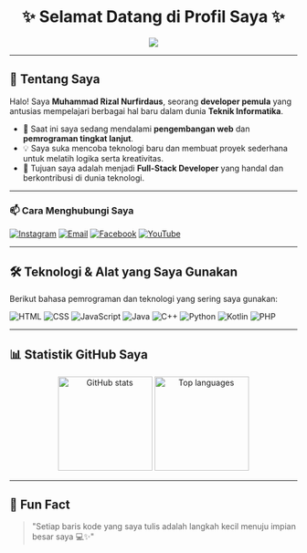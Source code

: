 <!-- Banner Animasi -->
<h1 align="center">✨ Selamat Datang di Profil Saya ✨</h1>
<p align="center">
  <img src="https://readme-typing-svg.herokuapp.com?size=22&duration=4000&color=00C2FF&center=true&vCenter=true&width=600&lines=Halo%2C+Saya+Muhammad+Rizal+Nurfirdaus!;Seorang+Mahasiswa+Teknik+Informatika;Developer+Pemula+yang+Suka+Belajar+Hal+Baru!+🚀">
</p>

---

## 👋 Tentang Saya
Halo! Saya **Muhammad Rizal Nurfirdaus**, seorang **developer pemula** yang antusias mempelajari berbagai hal baru dalam dunia **Teknik Informatika**.  

- 🌱 Saat ini saya sedang mendalami **pengembangan web** dan **pemrograman tingkat lanjut**.  
- 💡 Saya suka mencoba teknologi baru dan membuat proyek sederhana untuk melatih logika serta kreativitas.  
- 🎯 Tujuan saya adalah menjadi **Full-Stack Developer** yang handal dan berkontribusi di dunia teknologi.  

---

### 📫 Cara Menghubungi Saya
[![Instagram](https://img.shields.io/badge/-Instagram-E4405F?style=for-the-badge&logo=instagram&logoColor=white)](https://www.instagram.com/crawasy_zall?igsh=MXZjMnRuYnJhczNxbg==)
[![Email](https://img.shields.io/badge/-Email-D14836?style=for-the-badge&logo=gmail&logoColor=white)](mailto:muhammadrizalnurfirdaus@gmail.com)
[![Facebook](https://img.shields.io/badge/-Facebook-1877F2?style=for-the-badge&logo=facebook&logoColor=white)](https://www.facebook.com/rizal.nurfirdaus.7?mibextid=rS40aB7S9Ucbxw6v)
[![YouTube](https://img.shields.io/badge/-YouTube-FF0000?style=for-the-badge&logo=youtube&logoColor=white)](https://youtube.com/@muhammadrizalnurfirdaus164?si=6MCoghjOveqg91gM)

---

## 🛠️ Teknologi & Alat yang Saya Gunakan
Berikut bahasa pemrograman dan teknologi yang sering saya gunakan:

![HTML](https://img.shields.io/badge/-HTML-E34F26?style=for-the-badge&logo=html5&logoColor=white)
![CSS](https://img.shields.io/badge/-CSS-1572B6?style=for-the-badge&logo=css3&logoColor=white)
![JavaScript](https://img.shields.io/badge/-JavaScript-F7DF1E?style=for-the-badge&logo=javascript&logoColor=black)
![Java](https://img.shields.io/badge/-Java-007396?style=for-the-badge&logo=java&logoColor=white)
![C++](https://img.shields.io/badge/-C++-00599C?style=for-the-badge&logo=c%2B%2B&logoColor=white)
![Python](https://img.shields.io/badge/-Python-3776AB?style=for-the-badge&logo=python&logoColor=white)
![Kotlin](https://img.shields.io/badge/-Kotlin-7F52FF?style=for-the-badge&logo=kotlin&logoColor=white)
![PHP](https://img.shields.io/badge/-PHP-777BB4?style=for-the-badge&logo=php&logoColor=white)

---


## 📊 Statistik GitHub Saya

<p align="center">
  <img src="https://github-readme-stats.vercel.app/api?username=MuhammadRizalNurfirdaus&show_icons=true&theme=radical" alt="GitHub stats" height="165">
  <img src="https://github-readme-stats.vercel.app/api/top-langs/?username=MuhammadRizalNurfirdaus&layout=compact&theme=radical" alt="Top languages" height="165">
</p>


---

## 🌈 Fun Fact
> "Setiap baris kode yang saya tulis adalah langkah kecil menuju impian besar saya 💻✨"
